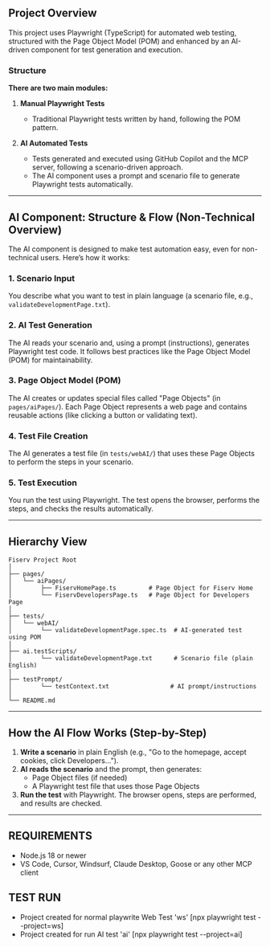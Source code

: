 ## Project Overview

This project uses Playwright (TypeScript) for automated web testing, structured with the Page Object Model (POM) and enhanced by an AI-driven component for test generation and execution.

### Structure

**There are two main modules:**

1. **Manual Playwright Tests**
	- Traditional Playwright tests written by hand, following the POM pattern.

2. **AI Automated Tests**
	- Tests generated and executed using GitHub Copilot and the MCP server, following a scenario-driven approach.
	- The AI component uses a prompt and scenario file to generate Playwright tests automatically.

---

## AI Component: Structure & Flow (Non-Technical Overview)

The AI component is designed to make test automation easy, even for non-technical users. Here’s how it works:

### 1. Scenario Input
You describe what you want to test in plain language (a scenario file, e.g., `validateDevelopmentPage.txt`).

### 2. AI Test Generation
The AI reads your scenario and, using a prompt (instructions), generates Playwright test code. It follows best practices like the Page Object Model (POM) for maintainability.

### 3. Page Object Model (POM)
The AI creates or updates special files called "Page Objects" (in `pages/aiPages/`). Each Page Object represents a web page and contains reusable actions (like clicking a button or validating text).

### 4. Test File Creation
The AI generates a test file (in `tests/webAI/`) that uses these Page Objects to perform the steps in your scenario.

### 5. Test Execution
You run the test using Playwright. The test opens the browser, performs the steps, and checks the results automatically.

---

## Hierarchy View

```
Fiserv Project Root
│
├── pages/
│   └── aiPages/
│        ├── FiservHomePage.ts         # Page Object for Fiserv Home
│        └── FiservDevelopersPage.ts   # Page Object for Developers Page
│
├── tests/
│   └── webAI/
│        └── validateDevelopmentPage.spec.ts  # AI-generated test using POM
│
├── ai.testScripts/
│        └── validateDevelopmentPage.txt      # Scenario file (plain English)
│
├── testPrompt/
│        └── testContext.txt                 # AI prompt/instructions
│
└── README.md
```

---

## How the AI Flow Works (Step-by-Step)

1. **Write a scenario** in plain English (e.g., "Go to the homepage, accept cookies, click Developers...").
2. **AI reads the scenario** and the prompt, then generates:
	 - Page Object files (if needed)
	 - A Playwright test file that uses those Page Objects
3. **Run the test** with Playwright. The browser opens, steps are performed, and results are checked.

---

## REQUIREMENTS
- Node.js 18 or newer
- VS Code, Cursor, Windsurf, Claude Desktop, Goose or any other MCP client

## TEST RUN
- Project created for normal playwrite Web Test 'ws' 
    [npx playwright test --project=ws]
- Project created for run AI test 'ai'
    [npx playwright test --project=ai]